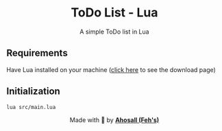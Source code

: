<center>
<h1>ToDo List - Lua</h1>

A simple ToDo list in Lua

</center>

## Requirements

Have Lua installed on your machine ([click here](https://www.lua.org/download.html) to see the download page)

## Initialization

```shell
lua src/main.lua
```

<center>

Made with 🤍 by <b>[Ahosall (Feh's)](https://github.com/Ahosall)</b>

</center>
